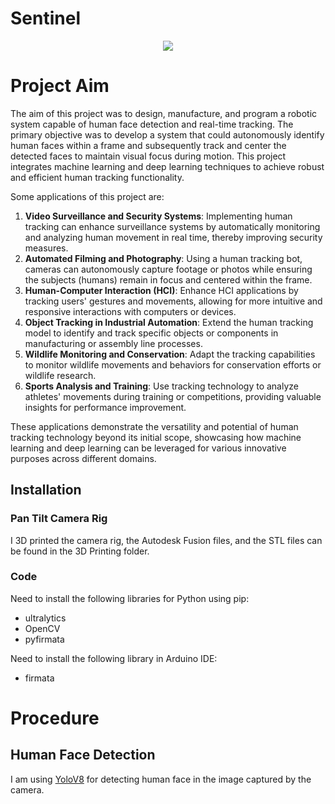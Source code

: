 # Sentinel

<p align="center">
<!-- <img src="https://github.com/Chinmay-Deep-Sahoo/Sentinel/assets/118956460/5bec9dff-051e-48de-9097-2ca55c83d39a" width="400" /> -->
<img src="https://jumpshare.com/embed/FzimHtw6yv8TSchAA6Sq">
</p>

# Project Aim
The aim of this project was to design, manufacture, and program a robotic system capable of human face detection and real-time tracking. The primary objective was to develop a system that could autonomously identify human faces within a frame and subsequently track and center the detected faces to maintain visual focus during motion. This project integrates machine learning and deep learning techniques to achieve robust and efficient human tracking functionality.

Some applications of this project are:
1. <b>Video Surveillance and Security Systems</b>: Implementing human tracking can enhance surveillance systems by automatically monitoring and analyzing human movement in real time, thereby improving security measures.
2. <b>Automated Filming and Photography</b>: Using a human tracking bot, cameras can autonomously capture footage or photos while ensuring the subjects (humans) remain in focus and centered within the frame.
3. <b>Human-Computer Interaction (HCI)</b>: Enhance HCI applications by tracking users' gestures and movements, allowing for more intuitive and responsive interactions with computers or devices.
4. <b>Object Tracking in Industrial Automation</b>: Extend the human tracking model to identify and track specific objects or components in manufacturing or assembly line processes.
5. <b>Wildlife Monitoring and Conservation</b>: Adapt the tracking capabilities to monitor wildlife movements and behaviors for conservation efforts or wildlife research.
6. <b>Sports Analysis and Training</b>: Use tracking technology to analyze athletes' movements during training or competitions, providing valuable insights for performance improvement.

These applications demonstrate the versatility and potential of human tracking technology beyond its initial scope, showcasing how machine learning and deep learning can be leveraged for various innovative purposes across different domains.

## Installation ##
### Pan Tilt Camera Rig ###
I 3D printed the camera rig, the Autodesk Fusion files, and the STL files can be found in the 3D Printing folder.

### Code ###
Need to install the following libraries for Python using pip:
*  ultralytics
*  OpenCV
*  pyfirmata
  
Need to install the following library in Arduino IDE:
*  firmata

# Procedure #
## Human Face Detection

I am using [YoloV8](https://docs.ultralytics.com) for detecting human face in the image captured by the camera. 
